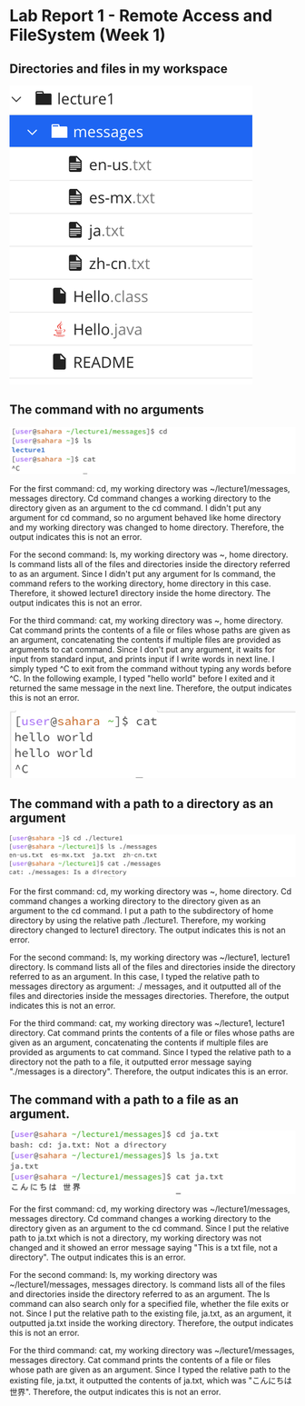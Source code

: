 # Lab Report 1 - Remote Access and FileSystem (Week 1)

## Directories and files in my workspace

![Image](directoriesandfiles.png)


## The command with no arguments

![Image](noarg.png)

For the first command: cd, my working directory was ~/lecture1/messages, messages directory. Cd command changes a working directory to the directory given as an argument to the cd command. I didn't put any argument for cd command, so no argument behaved like home directory and my working directory was changed to home directory. Therefore, the output indicates this is not an error. 

For the second command: ls, my working directory  was ~, home directory. ls command lists all of the files and directories inside the directory referred to as an argument. Since I didn't put any argument for ls command, the command refers to the working directory, home directory in this case. Therefore, it showed lecture1 directory inside the home directory. The output indicates this is not an error.

For the third command: cat, my working directory was ~, home directory. Cat command prints the contents of a file or files whose paths are given as an argument, concatenating the contents if multiple files are provided as arguments to cat command. Since I don't put any argument, it waits for input from standard input, and prints input if I write words in next line. I simply typed ^C to exit from the command without typing any words before ^C. In the following example, I typed "hello world" before I exited and it returned the same message in the next line. Therefore, the output indicates this is not an error. 

![Image](noarga3.png)


## The command with a path to a directory as an argument

![Image](directoryex.png)

For the first command: cd, my working directory was ~, home directory. Cd command changes a working directory to the directory given as an argument to the cd command. I put a path to the subdirectory of home directory by using the relative path ./lecture1. Therefore, my working directory changed to lecture1 directory. The output indicates this is not an error.  

For the second command: ls,  my working directory  was ~/lecture1, lecture1 directory. ls command lists all of the files and directories inside the directory referred to as an argument. In this case, I typed the relative path to messages directory as argument: ./ messages, and it outputted all of the files and directories inside the messages directories. Therefore, the output indicates this is not an error.  

For the third command: cat, my working directory was ~/lecture1, lecture1 directory.  Cat command prints the contents of a file or files whose paths are given as an argument, concatenating the contents if multiple files are provided as arguments to cat command. Since I typed the relative path to a directory not the path to a file, it outputted error message saying "./messages is a directory". Therefore, the output indicates this is an error.   


## The command with a path to a file as an argument.

![Image](fileex.png)

For the first command: cd, my working directory was ~/lecture1/messages, messages directory. Cd command changes a working directory to the directory given as an argument to the cd command. Since I put the relative path to ja.txt which is not a directory, my working directory was not changed and it showed an error message saying "This is a txt file, not a directory". The output indicates this is an error.  

For the second command: ls,  my working directory  was  ~/lecture1/messages, messages directory. ls command lists all of the files and directories inside the directory referred to as an argument. The ls command can also search only for a specified file, whether the file exits or not. Since I put the relative path to the existing file, ja.txt, as an argument, it outputted ja.txt inside the working directory. Therefore, the output indicates this is not an error.  

For the third command: cat,  my working directory  was  ~/lecture1/messages, messages directory. Cat command prints the contents of a file or files whose path are given as an argument. Since I typed the relative path to the existing file, ja.txt, it outputted the contents of ja.txt, which was "こんにちは　世界". Therefore, the output indicates this is not an error. 
